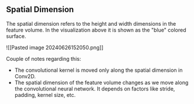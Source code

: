 ## Spatial Dimension 
The spatial dimension refers to the height and width dimensions in the feature volume. In the visualization above it is shown as the "blue" colored surface.

![[Pasted image 20240626152050.png]]

Couple of notes regarding this:

- The convolutional kernel is moved only along the spatial dimension in Conv2D.
- The spatial dimension of the feature volume changes as we move along the convolutional neural network. It depends on factors like stride, padding, kernel size, etc.

